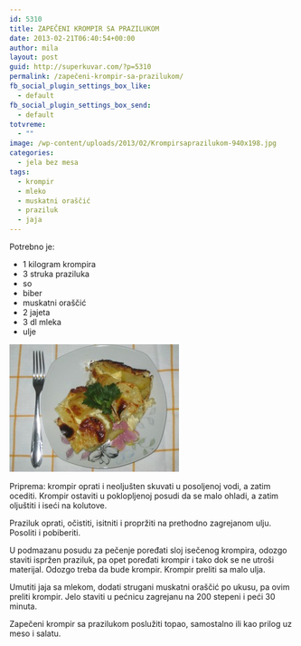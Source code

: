 ```yaml
---
id: 5310
title: ZAPEČENI KROMPIR SA PRAZILUKOM
date: 2013-02-21T06:40:54+00:00
author: mila
layout: post
guid: http://superkuvar.com/?p=5310
permalink: /zapečeni-krompir-sa-prazilukom/
fb_social_plugin_settings_box_like:
  - default
fb_social_plugin_settings_box_send:
  - default
totvreme:
  - ""
image: /wp-content/uploads/2013/02/Krompirsaprazilukom-940x198.jpg
categories:
  - jela bez mesa
tags:
  - krompir
  - mleko
  - muskatni oraščić
  - praziluk
  - jaja
---
```

Potrebno je:

  * 1 kilogram krompira
  * 3 struka praziluka
  * so
  * biber
  * muskatni oraščić
  * 2 jajeta
  * 3 dl mleka
  * ulje

<img class="alignnone size-medium wp-image-5312" src="/wp-content/uploads/2013/02/Krompirsaprazilukom-300x225.jpg" alt="Krompirsaprazilukom" width="300" height="225" /> 

Priprema: krompir oprati i neoljušten skuvati u posoljenoj vodi, a zatim ocediti. Krompir ostaviti u poklopljenoj posudi da se malo ohladi, a zatim oljuštiti i iseći na kolutove.

Praziluk oprati, očistiti, isitniti i propržiti na prethodno zagrejanom ulju. Posoliti i pobiberiti.

U podmazanu posudu za pečenje poređati sloj isečenog krompira, odozgo staviti ispržen praziluk, pa opet poređati krompir i tako dok se ne utroši materijal. Odozgo treba da bude krompir. Krompir preliti sa malo ulja.

Umutiti jaja sa mlekom, dodati strugani muskatni oraščić po ukusu, pa ovim preliti krompir. Jelo staviti u pećnicu zagrejanu na 200 stepeni i peći 30 minuta.

Zapečeni krompir sa prazilukom poslužiti topao, samostalno ili kao prilog uz meso i salatu.